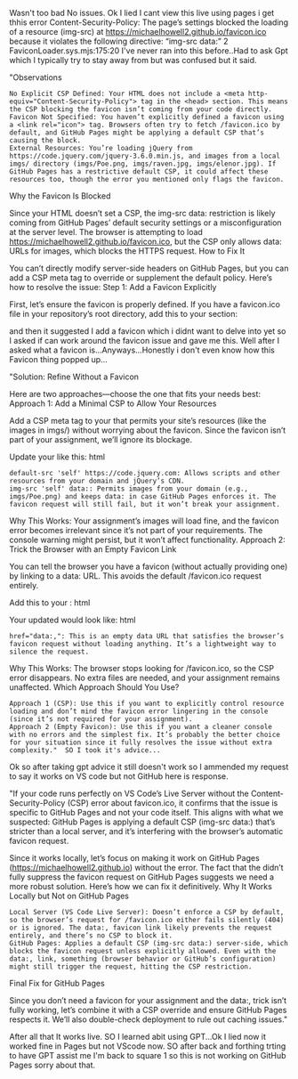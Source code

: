 Wasn't too bad No issues. Ok I lied I cant view this live using pages i get thhis error Content-Security-Policy: The page’s settings blocked the loading of a resource (img-src) at https://michaelhowell2.github.io/favicon.ico because it violates the following directive: “img-src data:” 2 FaviconLoader.sys.mjs:175:20 I've never ran into this before..Had to ask Gpt which I typically try to stay away from but was confused but it said.

"Observations

    No Explicit CSP Defined: Your HTML does not include a <meta http-equiv="Content-Security-Policy"> tag in the <head> section. This means the CSP blocking the favicon isn’t coming from your code directly.
    Favicon Not Specified: You haven’t explicitly defined a favicon using a <link rel="icon"> tag. Browsers often try to fetch /favicon.ico by default, and GitHub Pages might be applying a default CSP that’s causing the block.
    External Resources: You’re loading jQuery from https://code.jquery.com/jquery-3.6.0.min.js, and images from a local imgs/ directory (imgs/Poe.png, imgs/raven.jpg, imgs/elenor.jpg). If GitHub Pages has a restrictive default CSP, it could affect these resources too, though the error you mentioned only flags the favicon.

Why the Favicon Is Blocked

Since your HTML doesn’t set a CSP, the img-src data: restriction is likely coming from GitHub Pages’ default security settings or a misconfiguration at the server level. The browser is attempting to load https://michaelhowell2.github.io/favicon.ico, but the CSP only allows data: URLs for images, which blocks the HTTPS request.
How to Fix It

You can’t directly modify server-side headers on GitHub Pages, but you can add a CSP meta tag to override or supplement the default policy. Here’s how to resolve the issue:
Step 1: Add a Favicon Explicitly

First, let’s ensure the favicon is properly defined. If you have a favicon.ico file in your repository’s root directory, add this to your <head> section:
<link rel="icon" type="image/x-icon" href="/favicon.ico"> and then it suggested I add a favicon which i didnt want to delve into yet so I asked if can work around the favicon issue and gave me this. Well after I asked what a favicon is...Anyways...Honestly i don't even know how this Favicon thing popped up...

"Solution: Refine Without a Favicon

Here are two approaches—choose the one that fits your needs best:
Approach 1: Add a Minimal CSP to Allow Your Resources

Add a CSP meta tag to your <head> that permits your site’s resources (like the images in imgs/) without worrying about the favicon. Since the favicon isn’t part of your assignment, we’ll ignore its blockage.

Update your <head> like this:
html
<head>
    <meta charset="UTF-8">
    <meta name="viewport" content="width=device-width, initial-scale=1.0">
    <meta http-equiv="Content-Security-Policy" content="default-src 'self' https://code.jquery.com; img-src 'self' data:">
    <title>Having Fun with Poe and JQuery</title>
    <script src="https://code.jquery.com/jquery-3.6.0.min.js"></script>
    <style>
        /* Your existing styles */
    </style>
</head>

    default-src 'self' https://code.jquery.com: Allows scripts and other resources from your domain and jQuery’s CDN.
    img-src 'self' data:: Permits images from your domain (e.g., imgs/Poe.png) and keeps data: in case GitHub Pages enforces it. The favicon request will still fail, but it won’t break your assignment.

Why This Works: Your assignment’s images will load fine, and the favicon error becomes irrelevant since it’s not part of your requirements. The console warning might persist, but it won’t affect functionality.
Approach 2: Trick the Browser with an Empty Favicon Link

You can tell the browser you have a favicon (without actually providing one) by linking to a data: URL. This avoids the default /favicon.ico request entirely.

Add this to your <head>:
html
<link rel="icon" type="image/x-icon" href="data:,">

Your updated <head> would look like:
html
<head>
    <meta charset="UTF-8">
    <meta name="viewport" content="width=device-width, initial-scale=1.0">
    <title>Having Fun with Poe and JQuery</title>
    <script src="https://code.jquery.com/jquery-3.6.0.min.js"></script>
    <link rel="icon" type="image/x-icon" href="data:,">
    <style>
        /* Your existing styles */
    </style>
</head>

    href="data:,": This is an empty data URL that satisfies the browser’s favicon request without loading anything. It’s a lightweight way to silence the request.

Why This Works: The browser stops looking for /favicon.ico, so the CSP error disappears. No extra files are needed, and your assignment remains unaffected.
Which Approach Should You Use?

    Approach 1 (CSP): Use this if you want to explicitly control resource loading and don’t mind the favicon error lingering in the console (since it’s not required for your assignment).
    Approach 2 (Empty Favicon): Use this if you want a cleaner console with no errors and the simplest fix. It’s probably the better choice for your situation since it fully resolves the issue without extra complexity."  SO I took it's advice...
Ok so after taking gpt advice it still doesn't work so I ammended my request to say  it works on VS code but not GitHub here is response. 

"If your code runs perfectly on VS Code’s Live Server without the Content-Security-Policy (CSP) error about favicon.ico, it confirms that the issue is specific to GitHub Pages and not your code itself. This aligns with what we suspected: GitHub Pages is applying a default CSP (img-src data:) that’s stricter than a local server, and it’s interfering with the browser’s automatic favicon request.

Since it works locally, let’s focus on making it work on GitHub Pages (https://michaelhowell2.github.io) without the error. The fact that the <link rel="icon" type="image/x-icon" href="data:,"> didn’t fully suppress the favicon request on GitHub Pages suggests we need a more robust solution. Here’s how we can fix it definitively.
Why It Works Locally but Not on GitHub Pages

    Local Server (VS Code Live Server): Doesn’t enforce a CSP by default, so the browser’s request for /favicon.ico either fails silently (404) or is ignored. The data:, favicon link likely prevents the request entirely, and there’s no CSP to block it.
    GitHub Pages: Applies a default CSP (img-src data:) server-side, which blocks the favicon request unless explicitly allowed. Even with the data:, link, something (browser behavior or GitHub’s configuration) might still trigger the request, hitting the CSP restriction.

Final Fix for GitHub Pages

Since you don’t need a favicon for your assignment and the data:, trick isn’t fully working, let’s combine it with a CSP override and ensure GitHub Pages respects it. We’ll also double-check deployment to rule out caching issues." 

After all that It works live. SO I learned abit using GPT...Ok I lied now it worked fine in Pages but not VScode now. SO after back and forthing trting to have GPT assist me I'm back to square 1 so this is not working on GitHub Pages sorry about that.